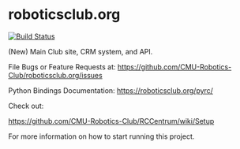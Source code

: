 roboticsclub.org 
=======================

[![Build Status](https://travis-ci.org/CMU-Robotics-Club/roboticsclub.org.svg?branch=master)](https://travis-ci.org/CMU-Robotics-Club/roboticsclub.org)

(New) Main Club site, CRM system, and API.

File Bugs or Feature Requests at:
https://github.com/CMU-Robotics-Club/roboticsclub.org/issues

Python Bindings Documentation:
https://roboticsclub.org/pyrc/


Check out:

https://github.com/CMU-Robotics-Club/RCCentrum/wiki/Setup

For more information on how to start running this project.

